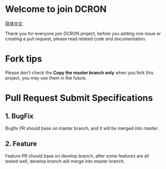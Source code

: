# Welcome to join DCRON

[简体中文](CONTRIBUTING_CN.md)

Thank you for everyone join DCRON project, before you adding one issue or creating a pull request, please read related code and documentation.

# Fork tips

Please don't check the **Copy the master branch only** when you fork this project, you may use them in the future. 

# Pull Request Submit Specifications
## 1. BugFix
Bugfix PR should base on master branch, and it will be merged into master.

## 2. Feature
Feature PR should base on develop branch, after some features are all tested well, develop branch will merge into master branch.